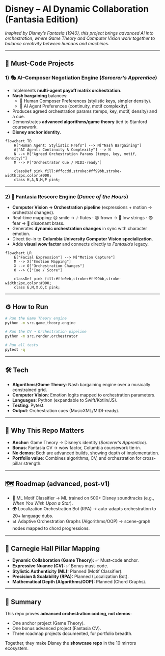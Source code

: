 # Disney – AI Dynamic Collaboration (Fantasia Edition)

*Inspired by Disney’s Fantasia (1940), this project brings advanced AI into orchestration, where Game Theory and Computer Vision work together to balance creativity between humans and machines.*

---

## 🎼 Must-Code Projects

### 1) 🎭 AI–Composer Negotiation Engine (*Sorcerer’s Apprentice*)
- Implements **multi-agent payoff matrix orchestration**.  
- **Nash bargaining** balances:  
  - 🎼 Human Composer Preferences (stylistic keys, simpler density).  
  - 🤖 AI Agent Preferences (continuity, motif complexity).  
- Produces agreed orchestration params (tempo, key, motif, density) and a cue.  
- Demonstrates **advanced algorithms/game theory** tied to Stanford coursework.  
- **Disney anchor identity.**  

```mermaid
flowchart TB
    H["Human Agent: Stylistic Prefs"] --> N["Nash Bargaining"]
    A["AI Agent: Continuity & Complexity"] --> N
    N --> M["Agreed Orchestration Params (tempo, key, motif, density)"]
    M --> P["Orchestrator Cue / MIDI-ready"]

    classDef pink fill:#ffccdd,stroke:#ff99bb,stroke-width:2px,color:#000;
    class H,A,N,M,P pink;
```

---

### 2) 🧚 Fantasia Rescore Engine (*Dance of the Hours*)
- **Computer Vision → Orchestration pipeline** (expressions + motion → orchestral changes).  
- Real-time mapping: 😃 smile → 🎶 flutes · 😟 frown → 🎻 low strings · 😨 fear → 🎺 dissonant brass.  
- Generates **dynamic orchestration changes** in sync with character emotion.  
- Direct tie-in to **Columbia University Computer Vision specialization**.  
- Adds **visual wow factor** and connects directly to *Fantasia’s* legacy.  

```mermaid
flowchart LR
    E["Facial Expression"] --> M["Motion Capture"]
    M --> X["Emotion Mapping"]
    X --> O["Orchestration Changes"]
    O --> C["Cue / Score"]

    classDef pink fill:#ffe0eb,stroke:#ff99bb,stroke-width:2px,color:#000;
    class E,M,X,O,C pink;
```

---

## ⚙️ How to Run

```bash
# Run the Game Theory engine
python -m src.game_theory.engine

# Run the CV → Orchestration pipeline
python -m src.render.orchestrator

# Run all tests
pytest -q
```

---

## 🛠 Tech

- **Algorithms/Game Theory**: Nash bargaining engine over a musically constrained grid.  
- **Computer Vision**: Emotion logits mapped to orchestration parameters.  
- **Languages**: Python (expandable to Swift/Kotlin/JS).  
- **Testing**: Pytest.  
- **Output**: Orchestration cues (MusicXML/MIDI-ready).  

---

## 🌟 Why This Repo Matters

- **Anchor**: Game Theory → Disney’s identity (*Sorcerer’s Apprentice*).  
- **Bonus**: Fantasia CV → wow factor, Columbia coursework tie-in.  
- **No demos**: Both are advanced builds, showing depth of implementation.  
- **Portfolio value**: Combines algorithms, CV, and orchestration for cross-pillar strength.  

---

## 🗺 Roadmap (advanced, post-v1)

- 🎵 ML Motif Classifier → ML trained on 500+ Disney soundtracks (e.g., *When You Wish Upon a Star*).  
- 🌍 Localization Orchestration Bot (RPA) → auto-adapts orchestration to 20+ language dubs.  
- 📊 Adaptive Orchestration Graphs (Algorithms/OOP) → scene-graph nodes mapped to chord progressions.  

---

## 🎼 Carnegie Hall Pillar Mapping

- **Dynamic Collaboration (Game Theory):** ✅ Must-code anchor.  
- **Expressive Nuance (CV):** ✅ Bonus must-code.  
- **Stylistic Authenticity (ML):** Planned (Motif Classifier).  
- **Precision & Scalability (RPA):** Planned (Localization Bot).  
- **Mathematical Depth (Algorithms/OOP):** Planned (Chord Graphs).  

---

## 📖 Summary

This repo proves **advanced orchestration coding, not demos**:  
- One anchor project (Game Theory).  
- One bonus advanced project (Fantasia CV).  
- Three roadmap projects documented, for portfolio breadth.  

Together, they make Disney the **showcase repo** in the 10 mirrors ecosystem.  
